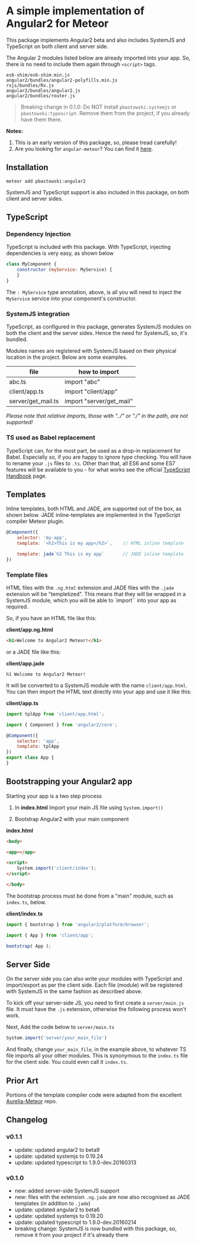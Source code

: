# A simple implementation of Angular2 for Meteor

This package implements Angular2 beta and also includes SystemJS and TypeScript on both client and server side.

The Angular 2 modules listed below are already imported into your app. So, there is no need to include them again through `<script>` tags.

    es6-shim/es6-shim.min.js
    angular2/bundles/angular2-polyfills.min.js
    rxjs/bundles/Rx.js
    angular2/bundles/angular2.js
    angular2/bundles/router.js

> Breaking change in 0.1.0: Do NOT install `pbastowski:systemjs` or `pbastowski:typescript`. Remove them from the project, if you already have them there.

**Notes:**

1. This is an early version of this package, so, please tread carefully!
2. Are you looking for `angular-meteor`? You can find it [here](https://github.com/Urigo/angular-meteor).


## Installation

    meteor add pbastowski:angular2

SystemJS and TypeScript support is also included in this package, on both client and server sides.

## TypeScript

### Dependency Injection
TypeScript is included with this package. With TypeScript, injecting dependencies is very easy, as shown below

```javascript
class MyComponent {
    constructor (myService: MyService) {
    }
}
```

The `: MyService` type annotation, above, is all you will need to inject the `MyService` service into your component's constructor.

### SystemJS integration

TypeScript, as configured in this package, generates SystemJS modules on both the client and the server sides. Hence the need for SystemJS, so, it's bundled.

Modules names are registered with SystemJS based on their physical location in the project. Below are some examples.

 file | how to import
 -----| -------------
 abc.ts| import "abc"
 client/app.ts| import "client/app"
 server/get_mail.ts| import "server/get_mail"

 *Please note that relative imports, those with "../" or "./" in the path, are not supported!*


### TS used as Babel replacement

TypeScript can, for the most part, be used as a drop-in replacement for Babel. Especially so, if you are happy to ignore type checking. You will have to rename your `.js` files to `.ts`. Other than that, all ES6 and some ES7 features will be available to you - for what works see the official [TypeScript Handbook](http://www.typescriptlang.org/Handbook) page.


## Templates

Inline templates, both HTML and JADE, are supported out of the box, as shown below. JADE inline-templates are implemented in the TypeScript compiler Meteor plugin.

```javascript
@Component({
    selector: 'my-app',
    template: `<h2>This is my app</h2>`,    // HTML inline template

    template: jade`h2 This is my app`       // JADE inline template
})
```

### Template files

HTML files with the `.ng.html` extension and JADE files with the `.jade` extension will be "templetized". This means that they will be wrapped in a SystemJS module, which you will be able to `import`` into your app as required.

So, if you have an HTML file like this:

**client/app.ng.html**

```html
<h1>Welcome to Angular2 Meteor!</h1>
```

or a JADE file like this:

**client/app.jade**

```jade
h1 Welcome to Angular2 Meteor!
```

It will be converted to a SystemJS module with the name `client/app.html`. You can then import the HTML text directly into your app and use it like this:

**client/app.ts**

```javascript
import tplApp from 'client/app.html';

import { Component } from 'angular2/core';

@Component({
    selector: 'app',
    template: tplApp
})
export class App {
}
```

## Bootstrapping your Angular2 app

Starting your app is a two step process

1. In **index.html** Import your main JS file using `System.import()`

2. Bootstrap Angular2 with your main component

**index.html**

```html
<body>

<app></app>

<script>
    System.import('client/index');
</script>

</body>
```

The bootstrap process must be done from a "main" module, such as `index.ts`, below.

**client/index.ts**

```javascript
import { bootstrap } from 'angular2/platform/browser';

import { App } from 'client/app';

bootstrap( App );
```

## Server Side

On the server side you can also write your modules with TypeScript and import/export as per the client side. Each file (module) will be registered with SystemJS in the same fashion as described above.

To kick off your server-side JS, you need to first create a `server/main.js` file. It must have the `.js` extension, otherwise the following process won't work.

Next, Add the code below to `server/main.ts`

```js
System.import('server/your_main_file')
```

And finally, change `your_main_file`, in the example above, to whatever TS file imports all your other modules. This is synonymous to the `index.ts` file for the client side. You could even call it `index.ts`.

## Prior Art

Portions of the template compiler code were adapted from the excellent [Aurelia-Meteor](https://github.com/ahmedshuhel/aurelia-meteor/blob/master/plugin/template-handler.js) repo.

## Changelog

### v0.1.1

- update: updated angular2 to beta9
- update: updated systemjs to 0.19.24
- update: updated typescript to 1.9.0-dev.20160313

### v0.1.0

- new: added server-side SystemJS support
- new: files with the extension `.ng.jade` are now also recognised as JADE templates (in addition to `.jade`)
- update: updated angular2 to beta6
- update: updated systemjs to 0.19.20
- update: updated typescript to 1.9.0-dev.20160214
- breaking change: SystemJS is now bundled with this package, so, remove it from your project if it's already there

